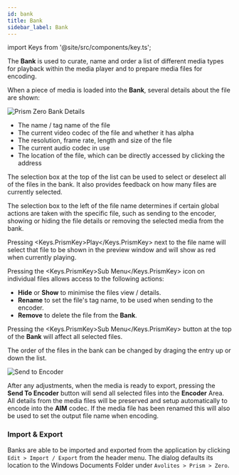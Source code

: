 ```yaml
---
id: bank
title: Bank
sidebar_label: Bank
---
```


import Keys from '@site/src/components/key.ts';

The **Bank** is used to curate, name and order a list of different media types for playback within the media player and to prepare media files for encoding.

When a piece of media is loaded into the **Bank**, several details about the file are shown:

![Prism Zero Bank Details](/prismdocs/images/bankdetails.png "Bank Details")

- The name / tag name of the file
- The current video codec of the file and whether it has alpha
- The resolution, frame rate, length and size of the file
- The current audio codec in use
- The location of the file, which can be directly accessed by clicking the address

The selection box at the top of the list can be used to select or deselect all of the files in the bank. It also provides feedback on how many files are currently selected.

The selection box to the left of the file name determines if certain global actions are taken with the specific file, such as sending to the encoder, showing or hiding the file details or removing the selected media from the bank.

Pressing <Keys.PrismKey>Play</Keys.PrismKey> next to the file name will select that file to be shown in the preview window and will show as red when currently playing.

Pressing the <Keys.PrismKey>Sub Menu</Keys.PrismKey> icon on individual files allows access to the following actions:

- **Hide** or **Show** to minimise the files view / details.
- **Rename** to set the file's tag name, to be used when sending to the encoder.
- **Remove** to delete the file from the **Bank**.

Pressing the <Keys.PrismKey>Sub Menu</Keys.PrismKey> button at the top of the **Bank** will affect all selected files.

The order of the files in the bank can be changed by draging the entry up or down the list.

![Send to Encoder](/prismdocs/images/sendtoencoder.png "Send to Encoder")

After any adjustments, when the media is ready to export, pressing the **Send To Encoder** button will send all selected files into the **Encoder** Area. All details from the media files will be preserved and setup automatically to encode into the **AIM** codec. If the media file has been renamed this will also be used to set the output file name when encoding.

### Import & Export

Banks are able to be imported and exported from the application by clicking `Edit > Import / Export` from the header menu. The dialog defaults its location to the Windows Documents Folder under `Avolites > Prism > Zero`.
